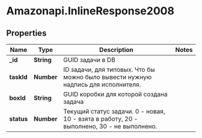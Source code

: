 # Amazonapi.InlineResponse2008

## Properties

Name | Type | Description | Notes
------------ | ------------- | ------------- | -------------
**_id** | **String** | GUID задачи в DB | 
**taskId** | **Number** | ID задачи, для типовых. Что бы можно было вывести нужную надпись для исполнителя. | 
**boxId** | **String** | GUID коробки для которой создана задача | 
**status** | **Number** | Текущий статус задачи. 0 - новая, 10 - взята в работу, 20 - выполнено, 30 - не выполнено. | 


